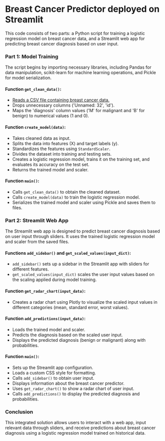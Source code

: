 # Breast Cancer Predictor deployed on Streamlit

This code consists of two parts: a Python script for training a logistic regression model on breast cancer data, and a Streamlit web app for predicting breast cancer diagnosis based on user input.

### Part 1: Model Training

The script begins by importing necessary libraries, including Pandas for data manipulation, scikit-learn for machine learning operations, and Pickle for model serialization.

#### Function `get_clean_data()`:
- [Reads a CSV file containing breast cancer data.](https://www.kaggle.com/datasets/uciml/breast-cancer-wisconsin-data)
- Drops unnecessary columns ('Unnamed: 32', 'id').
- Maps the 'diagnosis' column values ('M' for malignant and 'B' for benign) to numerical values (1 and 0).

#### Function `create_model(data)`:
- Takes cleaned data as input.
- Splits the data into features (X) and target labels (y).
- Standardizes the features using `StandardScaler`.
- Divides the dataset into training and testing sets.
- Creates a logistic regression model, trains it on the training set, and evaluates its accuracy on the test set.
- Returns the trained model and scaler.

#### Function `main()`:
- Calls `get_clean_data()` to obtain the cleaned dataset.
- Calls `create_model(data)` to train the logistic regression model.
- Serializes the trained model and scaler using Pickle and saves them to files.

### Part 2: Streamlit Web App

The Streamlit web app is designed to predict breast cancer diagnosis based on user input through sliders. It uses the trained logistic regression model and scaler from the saved files.

#### Functions `add_sidebar()` and `get_scaled_values(input_dict)`:
- `add_sidebar()` sets up a sidebar in the Streamlit app with sliders for different features.
- `get_scaled_values(input_dict)` scales the user input values based on the scaling applied during model training.

#### Function `get_radar_chart(input_data)`:
- Creates a radar chart using Plotly to visualize the scaled input values in different categories (mean, standard error, worst values).

#### Function `add_predictions(input_data)`:
- Loads the trained model and scaler.
- Predicts the diagnosis based on the scaled user input.
- Displays the predicted diagnosis (benign or malignant) along with probabilities.
  
#### Function `main()`:
- Sets up the Streamlit app configuration.
- Loads a custom CSS style for formatting.
- Calls `add_sidebar()` to obtain user input.
- Displays information about the breast cancer predictor.
- Uses `get_radar_chart()` to show a radar chart of user input.
- Calls `add_predictions()` to display the predicted diagnosis and probabilities.

### Conclusion
This integrated solution allows users to interact with a web app, input relevant data through sliders, and receive predictions about breast cancer diagnosis using a logistic regression model trained on historical data.
